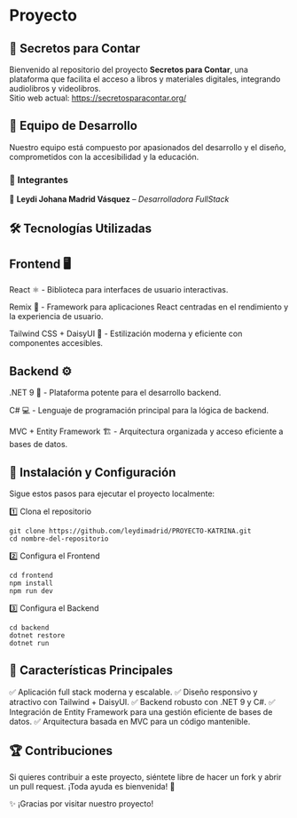 # Proyecto
## 📖 Secretos para Contar  
Bienvenido al repositorio del proyecto **Secretos para Contar**, una plataforma que facilita el acceso a libros y materiales digitales, integrando audiolibros y videolibros.  
Sitio web actual: https://secretosparacontar.org/

## 👥 Equipo de Desarrollo  

Nuestro equipo está compuesto por apasionados del desarrollo y el diseño, comprometidos con la accesibilidad y la educación.  

### 🚀 **Integrantes**  

🔹 **Leydi Johana Madrid Vásquez** – *Desarrolladora FullStack*  

## 🛠️ Tecnologías Utilizadas

## Frontend 🖥️

React ⚛️ - Biblioteca para interfaces de usuario interactivas.

Remix 🚀 - Framework para aplicaciones React centradas en el rendimiento y la experiencia de usuario.

Tailwind CSS + DaisyUI 🎨 - Estilización moderna y eficiente con componentes accesibles.

## Backend ⚙️

.NET 9 🔵 - Plataforma potente para el desarrollo backend.

C# 💻 - Lenguaje de programación principal para la lógica de backend.

MVC + Entity Framework 🏗️ - Arquitectura organizada y acceso eficiente a bases de datos.



## 🚀 Instalación y Configuración

Sigue estos pasos para ejecutar el proyecto localmente:

1️⃣ Clona el repositorio

```
git clone https://github.com/leydimadrid/PROYECTO-KATRINA.git
cd nombre-del-repositorio
```

2️⃣ Configura el Frontend

```
cd frontend
npm install
npm run dev
```

3️⃣ Configura el Backend

```
cd backend
dotnet restore
dotnet run
```



## 📌 Características Principales

✅ Aplicación full stack moderna y escalable.
✅ Diseño responsivo y atractivo con Tailwind + DaisyUI.
✅ Backend robusto con .NET 9 y C#.
✅ Integración de Entity Framework para una gestión eficiente de bases de datos.
✅ Arquitectura basada en MVC para un código mantenible.



## 🏆 Contribuciones

Si quieres contribuir a este proyecto, siéntete libre de hacer un fork y abrir un pull request. ¡Toda ayuda es bienvenida! 💪


✨ ¡Gracias por visitar nuestro proyecto!  
